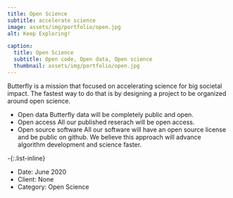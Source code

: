```yaml
---
title: Open Science
subtitle: accelerate science
image: assets/img/portfolio/open.jpg
alt: Keep Exploring!

caption:
  title: Open Science
  subtitle: Open code, Open data, Open science
  thumbnail: assets/img/portfolio/open.jpg
---
```


Butterfly is a mission that focused on accelerating science for big societal impact. The fastest way to do that is by designing a project to be organized around open science.

- Open data
Butterfly data will be completely public and open.
- Open access
All our published reserach will be open access.
- Open source software
All our software will have an open source license and be public on github. We believe this approach will advance algorithm development and science faster.

-{:.list-inline}
- Date: June 2020
- Client: None
- Category: Open Science

